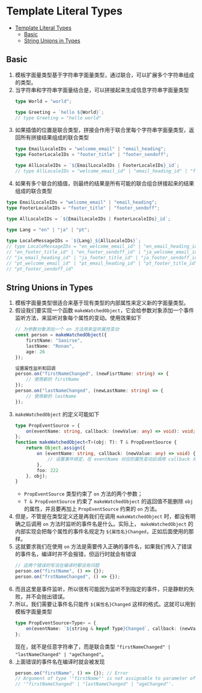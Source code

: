 # Template Literal Types


<!-- TOC -->

- [Template Literal Types](#template-literal-types)
    - [Basic](#basic)
    - [String Unions in Types](#string-unions-in-types)

<!-- /TOC -->


## Basic
1. 模板字面量类型基于字符串字面量类型，通过联合，可以扩展多个字符串组成的类型。
2. 当字符串和字符串字面量结合是，可以拼接起来生成信息字符串字面量类型
    ```ts
    type World = "world";

    type Greeting = `hello ${World}`;
    // type Greeting = "hello world"
    ```
3. 如果插值的位置是联合类型，拼接会作用于联合里每个字符串字面量类型，返回所有拼接结果组成的联合类型
    ```ts
    type EmailLocaleIDs = "welcome_email" | "email_heading";
    type FooterLocaleIDs = "footer_title" | "footer_sendoff";
    
    type AllLocaleIDs = `${EmailLocaleIDs | FooterLocaleIDs}_id`;
    // type AllLocaleIDs = "welcome_email_id" | "email_heading_id" | "footer_title_id" | "footer_sendoff_id"
    ```
4. 如果有多个联合的插值，则最终的结果是所有可能的联合组合拼接起来的结果组成的联合类型
```ts
type EmailLocaleIDs = "welcome_email" | "email_heading";
type FooterLocaleIDs = "footer_title" | "footer_sendoff";

type AllLocaleIDs = `${EmailLocaleIDs | FooterLocaleIDs}_id`;

type Lang = "en" | "ja" | "pt";
 
type LocaleMessageIDs = `${Lang}_${AllLocaleIDs}`;
// type LocaleMessageIDs = "en_welcome_email_id" | "en_email_heading_id" | 
// "en_footer_title_id" | "en_footer_sendoff_id" | "ja_welcome_email_id" | 
// "ja_email_heading_id" | "ja_footer_title_id" | "ja_footer_sendoff_id" | 
// "pt_welcome_email_id" | "pt_email_heading_id" | "pt_footer_title_id" | 
// "pt_footer_sendoff_id"
```


## String Unions in Types
1. 模板字面量类型很适合来基于现有类型的内部属性来定义新的字面量类型。
2. 假设我们要实现一个函数 `makeWatchedObject`，它会给参数对象添加一个事件监听方法，来监听对象每个属性的变动。使用效果如下
    ```ts
    // 为参数对象添加一个 on 方法用来监听属性变动
    const person = makeWatchedObject({
        firstName: "Saoirse",
        lastName: "Ronan",
        age: 26
    });

    设置属性监听和回调
    person.on("firstNameChanged", (newFisrtName: string) => {
        // 使用新的 firstName
    });
    person.on("lastNameChanged", (newLastName: string) => {
        // 使用新的 lastName
    });
    ```
3. `makeWatchedObject` 的定义可能如下
    ```ts
    type PropEventSource = {
        on(eventName: string, callback: (newValue: any) => void): void;
    };
    function makeWatchedObject<T>(obj: T): T & PropEventSource {
        return Object.assign({
            on (eventName: string, callback: (newValue: any) => void) {
                // 设置事件绑定，在 eventName 对应的属性变动后调用 callback 并传递新的值
            },
            foo: 222
        }, obj);
    }
    ```
    * `PropEventSource` 类型约束了 `on` 方法的两个参数；
    * `T & PropEventSource` 约束了 `makeWatchedObject` 的返回值不能删除 `obj` 的属性，并且要再加上 `PropEventSource` 约束的 `on` 方法。
4. 但是，不管是在类型定义还是再我们在调用 `makeWatchedObject` 时，都没有明确之后调用 `on` 方法时监听的事件名是什么。实际上， `makeWatchedObject` 的内部实现会把每个属性的事件名规定为 `${属性名}Changed`，正如后面使用的那样。
5. 这就要求我们在使用 `on` 方法是需要传入正确的事件名，如果我们传入了错误的事件名，编译时并不会报错，但运行时就会有错误
    ```ts
    // 这两个错误的写法在编译时都没有问题
    person.on("firstName", () => {});
    person.on("frstNameChanged", () => {});
    ```
6. 而且这里是事件监听，所以很有可能因为监听不到指定的事件，只是静默的失败，并不会抛出错误。
7. 所以，我们需要让事件名只能传 `${属性名}Changed` 这样的格式。这就可以用到模板字面量类型
    ```ts
    type PropEventSource<Type> = {
        on(eventName: `${string & keyof Type}Changed`, callback: (newValue: any) => void): void;
    };
    ```
    现在，就不是任意字符串了，而是联合类型 `"firstNameChanged" | "lastNameChanged" | "ageChanged"`。
8. 上面错误的事件名在编译时就会被发现
    ```ts
    person.on("firstName", () => {}); // Error
    // Argument of type '"firstName"' is not assignable to parameter of type
    // '"firstNameChanged" | "lastNameChanged" | "ageChanged"'.
    ```
